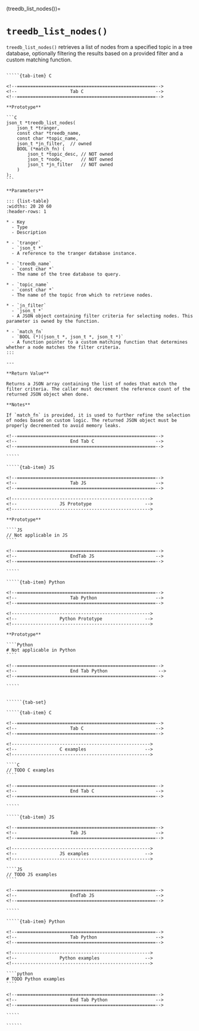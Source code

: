 <!-- ============================================================== -->
(treedb_list_nodes())=
# `treedb_list_nodes()`
<!-- ============================================================== -->

`treedb_list_nodes()` retrieves a list of nodes from a specified topic in a tree database, optionally filtering the results based on a provided filter and a custom matching function.

<!------------------------------------------------------------>
<!--                    Prototypes                          -->
<!------------------------------------------------------------>

``````{tab-set}

`````{tab-item} C

<!--====================================================-->
<!--                    Tab C                           -->
<!--====================================================-->

**Prototype**

```C
json_t *treedb_list_nodes(
    json_t *tranger,
    const char *treedb_name,
    const char *topic_name,
    json_t *jn_filter,  // owned
    BOOL (*match_fn) (
        json_t *topic_desc, // NOT owned
        json_t *node,       // NOT owned
        json_t *jn_filter   // NOT owned
    )
);
```

**Parameters**

::: {list-table}
:widths: 20 20 60
:header-rows: 1

* - Key
  - Type
  - Description

* - `tranger`
  - `json_t *`
  - A reference to the tranger database instance.

* - `treedb_name`
  - `const char *`
  - The name of the tree database to query.

* - `topic_name`
  - `const char *`
  - The name of the topic from which to retrieve nodes.

* - `jn_filter`
  - `json_t *`
  - A JSON object containing filter criteria for selecting nodes. This parameter is owned by the function.

* - `match_fn`
  - `BOOL (*)(json_t *, json_t *, json_t *)`
  - A function pointer to a custom matching function that determines whether a node matches the filter criteria.
:::

---

**Return Value**

Returns a JSON array containing the list of nodes that match the filter criteria. The caller must decrement the reference count of the returned JSON object when done.

**Notes**

If `match_fn` is provided, it is used to further refine the selection of nodes based on custom logic. The returned JSON object must be properly decremented to avoid memory leaks.

<!--====================================================-->
<!--                    End Tab C                       -->
<!--====================================================-->

`````

`````{tab-item} JS

<!--====================================================-->
<!--                    Tab JS                          -->
<!--====================================================-->

<!---------------------------------------------------->
<!--                JS Prototype                    -->
<!---------------------------------------------------->

**Prototype**

````JS
// Not applicable in JS
````

<!--====================================================-->
<!--                    EndTab JS                       -->
<!--====================================================-->

`````

`````{tab-item} Python

<!--====================================================-->
<!--                    Tab Python                      -->
<!--====================================================-->

<!---------------------------------------------------->
<!--                Python Prototype                -->
<!---------------------------------------------------->

**Prototype**

````Python
# Not applicable in Python
````

<!--====================================================-->
<!--                    End Tab Python                   -->
<!--====================================================-->

`````

``````

<!------------------------------------------------------------>
<!--                    Examples                            -->
<!------------------------------------------------------------>

```````{dropdown} Examples

``````{tab-set}

`````{tab-item} C

<!--====================================================-->
<!--                    Tab C                           -->
<!--====================================================-->

<!---------------------------------------------------->
<!--                C examples                      -->
<!---------------------------------------------------->

````C
// TODO C examples
````

<!--====================================================-->
<!--                    End Tab C                       -->
<!--====================================================-->

`````

`````{tab-item} JS

<!--====================================================-->
<!--                    Tab JS                          -->
<!--====================================================-->

<!---------------------------------------------------->
<!--                JS examples                     -->
<!---------------------------------------------------->

````JS
// TODO JS examples
````

<!--====================================================-->
<!--                    EndTab JS                       -->
<!--====================================================-->

`````

`````{tab-item} Python

<!--====================================================-->
<!--                    Tab Python                      -->
<!--====================================================-->

<!---------------------------------------------------->
<!--                Python examples                 -->
<!---------------------------------------------------->

````python
# TODO Python examples
````

<!--====================================================-->
<!--                    End Tab Python                  -->
<!--====================================================-->

`````

``````

```````
